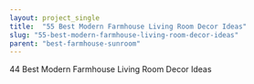 ```yaml
---
layout: project_single
title:  "55 Best Modern Farmhouse Living Room Decor Ideas"
slug: "55-best-modern-farmhouse-living-room-decor-ideas"
parent: "best-farmhouse-sunroom"
---
```

44 Best Modern Farmhouse Living Room Decor Ideas